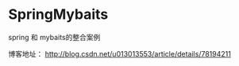 # SpringMybaits
spring 和 mybaits的整合案例

博客地址： http://blog.csdn.net/u013013553/article/details/78194211

